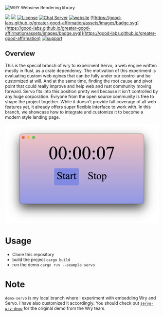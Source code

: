<img src=".github/splash.png" alt="WRY Webview Rendering library" />

[![](https://img.shields.io/crates/v/wry?style=flat-square)](https://crates.io/crates/wry) [![](https://img.shields.io/docsrs/wry?style=flat-square)](https://docs.rs/wry/)
[![License](https://img.shields.io/badge/License-MIT%20or%20Apache%202-green.svg)](https://opencollective.com/tauri)
[![Chat Server](https://img.shields.io/badge/chat-discord-7289da.svg)](https://discord.gg/SpmNs4S)
[![website](https://img.shields.io/badge/website-tauri.app-purple.svg)](https://tauri.app)
[![https://good-labs.github.io/greater-good-affirmation/assets/images/badge.svg](https://good-labs.github.io/greater-good-affirmation/assets/images/badge.svg)](https://good-labs.github.io/greater-good-affirmation)
[![support](https://img.shields.io/badge/sponsor-Open%20Collective-blue.svg)](https://opencollective.com/tauri)

## Overview

This is the special branch of wry to experiment Servo, a web engine written mostly in Rust, as a crate dependency.
The motivation of this experiment is evaluating custom web egines that can be fully under our control and be customized at will.
And at the same time, finding the root cause and pivot point that could really improve and help web and rust community moving forward.
Servo fits into this position pretty well because it isn't controlled by any huge corporation. Evryone from the open source community is free to shape the project together.
While it doesn't provide full coverage of all web features yet, it already offers super flexible interface to work with.
In this branch, we showcase how to integrate and customize it to become a modern style landing page.

![Demo.png](timer-demo.png)
# Usage

- Clone this repository
- build the project `cargo build`
- run the demo `cargo run --example servo`

# Note

`demo-servo` is my local branch where I experiment with embedding Wry and Servo. I have also customized it accordingly. You should check out [`servo-wry-demo`](https://github.com/tauri-apps/wry/tree/servo-wry-demo) for the original demo from the Wry team.
